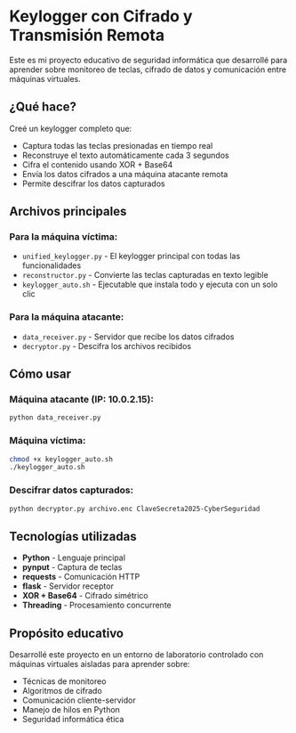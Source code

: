 # Keylogger con Cifrado y Transmisión Remota

Este es mi proyecto educativo de seguridad informática que desarrollé para aprender sobre monitoreo de teclas, cifrado de datos y comunicación entre máquinas virtuales.

## ¿Qué hace?

Creé un keylogger completo que:
- Captura todas las teclas presionadas en tiempo real
- Reconstruye el texto automáticamente cada 3 segundos
- Cifra el contenido usando XOR + Base64
- Envía los datos cifrados a una máquina atacante remota
- Permite descifrar los datos capturados

## Archivos principales

### Para la máquina víctima:
- `unified_keylogger.py` - El keylogger principal con todas las funcionalidades
- `reconstructor.py` - Convierte las teclas capturadas en texto legible  
- `keylogger_auto.sh` - Ejecutable que instala todo y ejecuta con un solo clic

### Para la máquina atacante:
- `data_receiver.py` - Servidor que recibe los datos cifrados
- `decryptor.py` - Descifra los archivos recibidos

## Cómo usar

### Máquina atacante (IP: 10.0.2.15):
```bash
python data_receiver.py
```

### Máquina víctima:
```bash
chmod +x keylogger_auto.sh
./keylogger_auto.sh
```

### Descifrar datos capturados:
```bash
python decryptor.py archivo.enc ClaveSecreta2025-CyberSeguridad
```

## Tecnologías utilizadas

- **Python** - Lenguaje principal
- **pynput** - Captura de teclas
- **requests** - Comunicación HTTP
- **flask** - Servidor receptor
- **XOR + Base64** - Cifrado simétrico
- **Threading** - Procesamiento concurrente

## Propósito educativo

Desarrollé este proyecto en un entorno de laboratorio controlado con máquinas virtuales aisladas para aprender sobre:
- Técnicas de monitoreo
- Algoritmos de cifrado
- Comunicación cliente-servidor
- Manejo de hilos en Python
- Seguridad informática ética  
